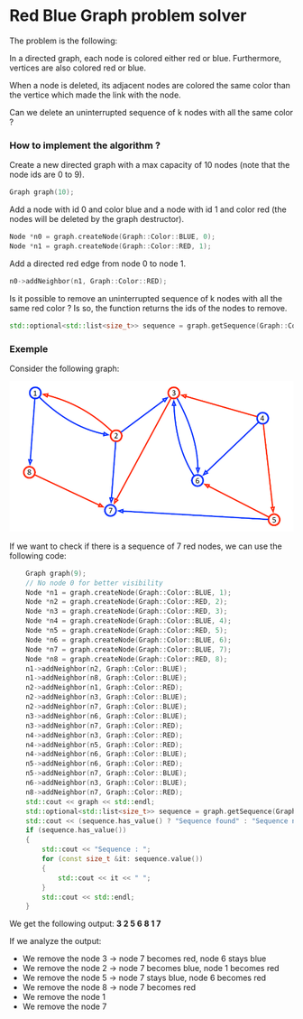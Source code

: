 # Red Blue Graph problem solver

The problem is the following:

In a directed graph, each node is colored either red or blue. Furthermore, vertices are also colored red or blue.

When a node is deleted, its adjacent nodes are colored the same color than the vertice which made the link with the node.

Can we delete an uninterrupted sequence of k nodes with all the same color ?

### How to implement the algorithm ?

Create a new directed graph with a max capacity of 10 nodes (note that the node ids are 0 to 9).
```c++
Graph graph(10);
```
Add a node with id 0 and color blue and a node with id 1 and color red (the nodes will be deleted by the graph destructor).
```c++
Node *n0 = graph.createNode(Graph::Color::BLUE, 0);
Node *n1 = graph.createNode(Graph::Color::RED, 1);
```
Add a directed red edge from node 0 to node 1.
```c++
n0->addNeighbor(n1, Graph::Color::RED);
```
Is it possible to remove an uninterrupted sequence of k nodes with all the same red color ? Is so, the function returns the ids of the nodes to remove.
```c++
std::optional<std::list<size_t>> sequence = graph.getSequence(Graph::Color::RED, 7);
```

### Exemple

Consider the following graph:

![Example of red-blue graph](images/example_graph.png "Example of red-blue graph")

If we want to check if there is a sequence of 7 red nodes, we can use the following code:

```c++
    Graph graph(9);
    // No node 0 for better visibility
    Node *n1 = graph.createNode(Graph::Color::BLUE, 1);
    Node *n2 = graph.createNode(Graph::Color::RED, 2);
    Node *n3 = graph.createNode(Graph::Color::RED, 3);
    Node *n4 = graph.createNode(Graph::Color::BLUE, 4);
    Node *n5 = graph.createNode(Graph::Color::RED, 5);
    Node *n6 = graph.createNode(Graph::Color::BLUE, 6);
    Node *n7 = graph.createNode(Graph::Color::BLUE, 7);
    Node *n8 = graph.createNode(Graph::Color::RED, 8);
    n1->addNeighbor(n2, Graph::Color::BLUE);
    n1->addNeighbor(n8, Graph::Color::BLUE);
    n2->addNeighbor(n1, Graph::Color::RED);
    n2->addNeighbor(n3, Graph::Color::BLUE);
    n2->addNeighbor(n7, Graph::Color::BLUE);
    n3->addNeighbor(n6, Graph::Color::BLUE);
    n3->addNeighbor(n7, Graph::Color::RED);
    n4->addNeighbor(n3, Graph::Color::RED);
    n4->addNeighbor(n5, Graph::Color::RED);
    n4->addNeighbor(n6, Graph::Color::BLUE);
    n5->addNeighbor(n6, Graph::Color::RED);
    n5->addNeighbor(n7, Graph::Color::BLUE);
    n6->addNeighbor(n3, Graph::Color::BLUE);
    n8->addNeighbor(n7, Graph::Color::RED);
    std::cout << graph << std::endl;
    std::optional<std::list<size_t>> sequence = graph.getSequence(Graph::Color::RED, 7);
    std::cout << (sequence.has_value() ? "Sequence found" : "Sequence not found") << std::endl;
    if (sequence.has_value())
    {
        std::cout << "Sequence : ";
        for (const size_t &it: sequence.value())
        {
            std::cout << it << " ";
        }
        std::cout << std::endl;
    }
```
We get the following output: **3 2 5 6 8 1 7**

If we analyze the output:
- We remove the node 3 -> node 7 becomes red, node 6 stays blue
- We remove the node 2 -> node 7 becomes blue, node 1 becomes red
- We remove the node 5 -> node 7 stays blue, node 6 becomes red
- We remove the node 8 -> node 7 becomes red
- We remove the node 1
- We remove the node 7